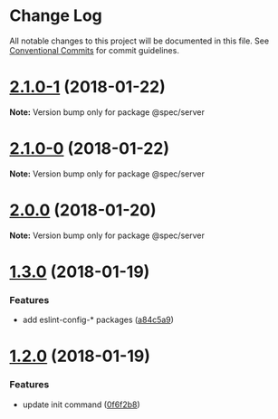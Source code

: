 # Change Log

All notable changes to this project will be documented in this file.
See [Conventional Commits](https://conventionalcommits.org) for commit guidelines.

<a name="2.1.0-1"></a>
# [2.1.0-1](https://github.com/joshblack/spec/tree/master/packages/spec-server/compare/v2.1.0-0...v2.1.0-1) (2018-01-22)




**Note:** Version bump only for package @spec/server

<a name="2.1.0-0"></a>
# [2.1.0-0](https://github.com/joshblack/spec/tree/master/packages/spec-server/compare/v2.0.0...v2.1.0-0) (2018-01-22)




**Note:** Version bump only for package @spec/server

<a name="2.0.0"></a>
# [2.0.0](https://github.com/joshblack/spec/tree/master/packages/spec-server/compare/v1.3.1...v2.0.0) (2018-01-20)




**Note:** Version bump only for package @spec/server

<a name="1.3.0"></a>
# [1.3.0](https://github.com/joshblack/spec/tree/master/packages/spec-server/compare/v1.2.0...v1.3.0) (2018-01-19)


### Features

* add eslint-config-* packages ([a84c5a9](https://github.com/joshblack/spec/tree/master/packages/spec-server/commit/a84c5a9))




<a name="1.2.0"></a>
# [1.2.0](https://github.com/joshblack/spec/tree/master/packages/spec-server/compare/v1.1.6...v1.2.0) (2018-01-19)


### Features

* update init command ([0f6f2b8](https://github.com/joshblack/spec/tree/master/packages/spec-server/commit/0f6f2b8))
